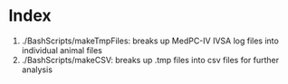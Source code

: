 # Index
1. ./BashScripts/makeTmpFiles: breaks up MedPC-IV IVSA log files into individual animal files
2. ./BashScripts/makeCSV: breaks up .tmp files into csv files for further analysis

